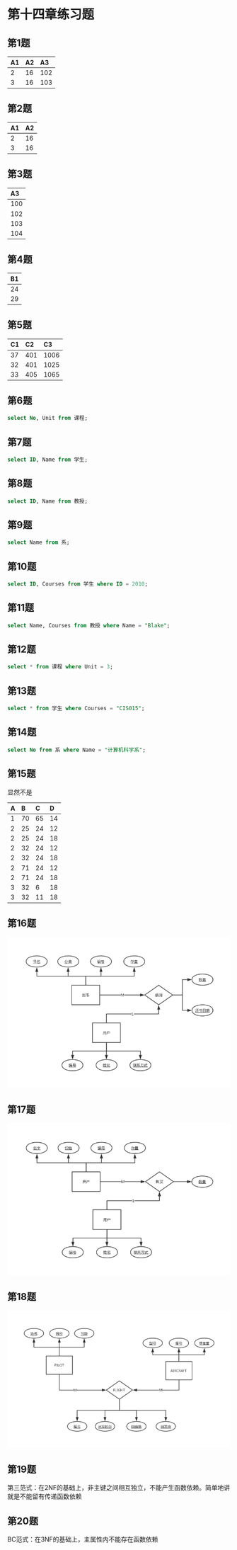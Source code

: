 # 第十四章练习题

## 第1题

| A1 | A2 | A3 |
| :--- | :--- | :--- |
| 2 | 16 | 102 |
| 3 | 16 | 103 |

## 第2题

| A1 | A2 |
| :--- | :--- |
| 2 | 16 |
| 3 | 16 |

## 第3题

| A3 |
| :--- |
| 100 |
| 102 |
| 103 |
| 104 |

## 第4题

| B1 |
| :--- |
| 24 |
| 29 |

## 第5题

| C1 | C2 | C3 |
| :--- | :--- | :--- |
| 37 | 401 | 1006 |
| 32 | 401 | 1025 |
| 33 | 405 | 1065 |

## 第6题

```sql
select No, Unit from 课程;
```

## 第7题

```sql
select ID, Name from 学生;
```

## 第8题

```sql
select ID, Name from 教授;
```

## 第9题

```sql
select Name from 系;
```

## 第10题

```sql
select ID, Courses from 学生 where ID = 2010;
```

## 第11题

```sql
select Name, Courses from 教授 where Name = "Blake";
```

## 第12题

```sql
select * from 课程 where Unit = 3;
```

## 第13题

```sql
select * from 学生 where Courses = "CIS015";
```

## 第14题

```sql
select No from 系 where Name = "计算机科学系";
```

## 第15题

显然不是

| A | B | C | D |
| :--- | :--- | :--- | :--- |
| 1 | 70 | 65 | 14 |
| 2 | 25 | 24 | 12 |
| 2 | 25 | 24 | 18 |
| 2 | 32 | 24 | 12 |
| 2 | 32 | 24 | 18 |
| 2 | 71 | 24 | 12 |
| 2 | 71 | 24 | 18 |
| 3 | 32 | 6 | 18 |
| 3 | 32 | 11 | 18 |

## 第16题

![](../.gitbook/assets/1%20%287%29.png)

## 第17题

![](../.gitbook/assets/2%20%287%29.png)

## 第18题

![](../.gitbook/assets/3%20%284%29.png)

## 第19题

第三范式：在2NF的基础上，非主键之间相互独立，不能产生函数依赖。简单地讲就是不能留有传递函数依赖

## 第20题

BC范式：在3NF的基础上，主属性内不能存在函数依赖

